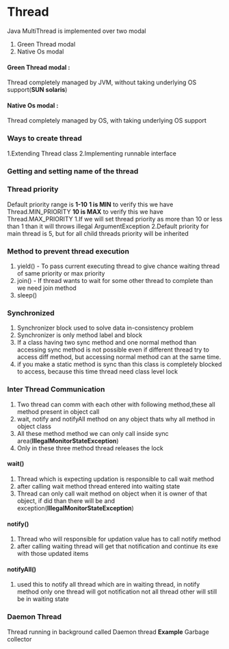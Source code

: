 # Thread

Java MultiThread is implemented over two modal

1. Green Thread modal
2. Native Os modal

#### Green Thread modal :

Thread completely managed by JVM, without taking underlying OS support(**SUN solaris**)

#### Native Os modal :

Thread completely managed by OS, with taking underlying OS support

### Ways to create thread

1.Extending Thread class
2.Implementing runnable interface

### Getting and setting name of the thread

### Thread priority

Default priority range is **1-10**
**1 is MIN** to verify this we have Thread.MIN_PRIORITY
**10 is MAX** to verify this we have Thread.MAX_PRIORITY
1.If we will set thread priority as more than 10 or less than 1 than it will throws illegal ArgumentException
2.Default priority for main thread is 5, but for all child threads priority will be inherited

### Method to prevent thread execution

1. yield() - To pass current executing thread to give chance waiting thread of same priority or max priority
2. join() - If thread wants to wait for some other thread to complete than we need join method
3. sleep()

### Synchronized

1. Synchronizer block used to solve data in-consistency problem
2. Synchronizer is only method label and block
3. If a class having two sync method and one normal method than accessing sync method is not possible even if different thread try to access diff method, but accessing normal method can at the same time.
4. if you make a static method is sync than this class is completely blocked to access, because this time thread need class level lock

### Inter Thread Communication

1. Two thread can comm with each other with following method,these all method present in object call
2. wait, notify and notifyAll method on any object thats why all method in object class
3. All these method method we can only call inside sync area(**IllegalMonitorStateException**)
4. Only in these three method thread releases the lock

#### wait()

1. Thread which is expecting updation is responsible to call wait method
2. after calling wait method thread entered into waiting state
3. Thread can only call wait method on object when it is owner of that object, if did than there will be and exception(**IllegalMonitorStateException**)

#### notify()

1. Thread who will responsible for updation value has to call notify method
2. after calling waiting thread will get that notification and continue its exe with those updated items

#### notifyAll()

1. used this to notify all thread which are in waiting thread, in notify method only one thread will got notification not all thread other will still be in waiting state

### Daemon Thread

Thread running in background called Daemon thread
**Example**
Garbage collector
